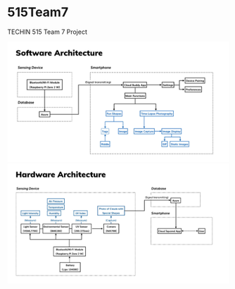 # 515Team7
TECHIN 515 Team 7 Project

![Software Architecture](/software%20architecture.jpg)
![Hardware Architecture](/hardware%20architecture.jpg)
